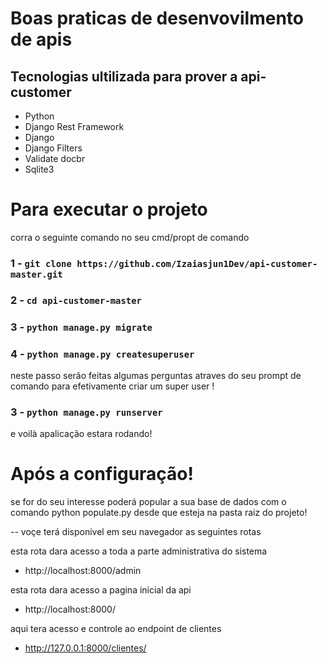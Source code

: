 # Boas praticas de desenvovilmento de apis
## Tecnologias ultilizada para prover a api-customer
* Python
* Django Rest Framework
* Django
* Django Filters
* Validate docbr
* Sqlite3
# Para executar o projeto
corra o seguinte comando no seu cmd/propt de comando
### 1 - ```git clone https://github.com/Izaiasjun1Dev/api-customer-master.git```
### 2 - ```cd api-customer-master```
### 3 - ```python manage.py migrate```
### 4 - ```python manage.py createsuperuser``` 
neste passo serão feitas algumas perguntas atraves do seu prompt de comando para efetivamente criar um super user !
### 3 - ```python manage.py runserver```

e voilà apalicação estara rodando!

# Após a configuração!

se for do seu interesse poderá popular a sua base de dados com o comando python populate.py desde que esteja na pasta raiz do projeto!

-- voçe terá disponivel em seu navegador as seguintes rotas

esta rota dara acesso a toda a parte administrativa do sistema
* http://localhost:8000/admin   

esta rota dara acesso a pagina inicial da api
* http://localhost:8000/    

aqui tera acesso e controle ao endpoint de clientes
* http://127.0.0.1:8000/clientes/
  